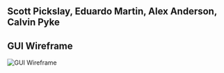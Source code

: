 <h2>Scott Pickslay, Eduardo Martin, Alex Anderson, Calvin Pyke</h2>

## GUI Wireframe
![GUI Wireframe](/Images/guiimage.jpg)
